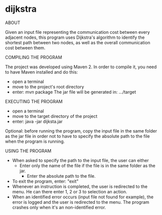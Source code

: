 dijkstra
========
ABOUT

Given an input file representing the communication cost between every adjacent nodes, this program uses Dijkstra's algorithm to identify the shortest path between two nodes, as well as the overall communication cost between them.



COMPILING THE PROGRAM

The project was developed using Maven 2. In order to compile it, you need to have Maven installed and do this:
- open a terminal
- move to the project's root directory
- enter: mvn package
The jar file will be generated in: .../target



EXECUTING THE PROGRAM

- open a terminal
- move to the target directory of the project
- enter: java -jar dijksta.jar

Optional: before running the program, copy the input file in the same folder as the jar file in order not to have to specify the absolute path to the file when the program is running.



USING THE PROGRAM

- When asked to specify the path to the input file, the user can either
  - Enter only the name of the file if the file is in the same folder as the jar.
	- Enter the absolute path to the file.
- To exit the program, enter: "exit"
- Whenever an instruction is completed, the user is redirected to the menu. He can there enter 1, 2 or 3 to selection an action.
- When an identified error occurs (input file not found for example), the error is logged and the user is redirected to the menu. The program crashes only when it's an non-identified error.
